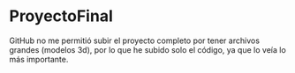 # ProyectoFinal

GitHub no me permitió subir el proyecto completo por tener archivos grandes (modelos 3d), por lo que he subido solo el código, ya que lo veía lo más importante.

